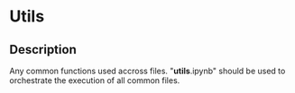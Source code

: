 # Utils

## Description
Any common functions used accross files.
"__utils__.ipynb" should be used to orchestrate the execution of all common files.


